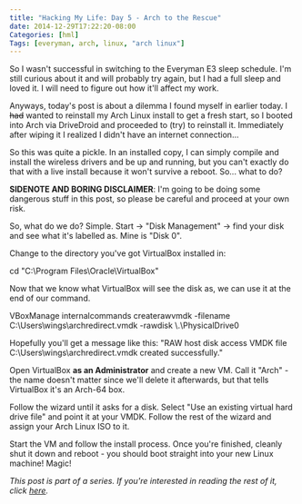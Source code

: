 ```yaml
---
title: "Hacking My Life: Day 5 - Arch to the Rescue"
date: 2014-12-29T17:22:20-08:00
Categories: [hml]
Tags: [everyman, arch, linux, "arch linux"]
---
```


So I wasn't successful in switching to the Everyman E3 sleep schedule. I'm still curious about it and will probably try again, but I had a full sleep and loved it. I will need to figure out how it'll affect my work.

Anyways, today's post is about a dilemma I found myself in earlier today. I <strike>had</strike> wanted to reinstall my Arch Linux install to get a fresh start, so I booted into Arch via DriveDroid and proceeded to (try) to reinstall it. Immediately after wiping it I realized I didn't have an internet connection...
<!-- more -->

So this was quite a pickle. In an installed copy, I can simply compile and install the wireless drivers and be up and running, but you can't exactly do that with a live install because it won't survive a reboot. So... what to do?

**SIDENOTE AND BORING DISCLAIMER**: I'm going to be doing some dangerous stuff in this post, so please be careful and proceed at your own risk.

So, what do we do? Simple. Start -> "Disk Management" -> find your disk and see what it's labelled as. Mine is "Disk 0".

Change to the directory you've got VirtualBox installed in:

cd "C:\Program Files\Oracle\VirtualBox"

Now that we know what VirtualBox will see the disk as, we can use it at the end of our command.

VBoxManage internalcommands createrawvmdk -filename C:\Users\wings\archredirect.vmdk -rawdisk \\.\PhysicalDrive0

Hopefully you'll get a message like this: "RAW host disk access VMDK file C:\Users\wings\archredirect.vmdk created successfully."

Open VirtualBox **as an Administrator** and create a new VM. Call it "Arch" - the name doesn't matter since we'll delete it afterwards, but that tells VirtualBox it's an Arch-64 box.

Follow the wizard until it asks for a disk. Select "Use an existing virtual hard drive file" and point it at your VMDK. Follow the rest of the wizard and assign your Arch Linux ISO to it.

Start the VM and follow the install process. Once you're finished, cleanly shut it down and reboot - you should boot straight into your new Linux machine! Magic!

*This post is part of a series. If you're interested in reading the rest of it, click [here](/categories/hml/).*
